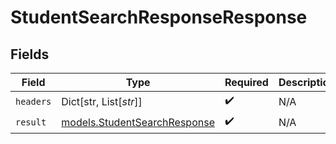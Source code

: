 # StudentSearchResponseResponse


## Fields

| Field                                                              | Type                                                               | Required                                                           | Description                                                        |
| ------------------------------------------------------------------ | ------------------------------------------------------------------ | ------------------------------------------------------------------ | ------------------------------------------------------------------ |
| `headers`                                                          | Dict[str, List[*str*]]                                             | :heavy_check_mark:                                                 | N/A                                                                |
| `result`                                                           | [models.StudentSearchResponse](../models/studentsearchresponse.md) | :heavy_check_mark:                                                 | N/A                                                                |
